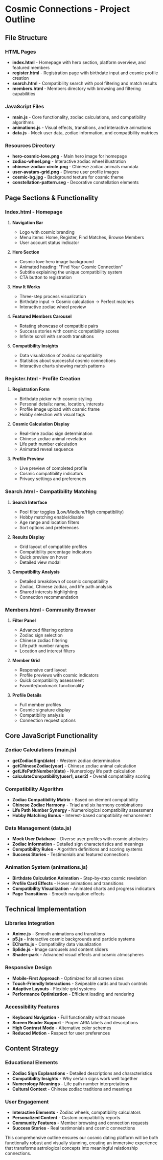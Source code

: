 # Cosmic Connections - Project Outline

## File Structure

### HTML Pages
- **index.html** - Homepage with hero section, platform overview, and featured members
- **register.html** - Registration page with birthdate input and cosmic profile creation
- **search.html** - Compatibility search with pool filtering and match results
- **members.html** - Members directory with browsing and filtering capabilities

### JavaScript Files
- **main.js** - Core functionality, zodiac calculations, and compatibility algorithms
- **animations.js** - Visual effects, transitions, and interactive animations
- **data.js** - Mock user data, zodiac information, and compatibility matrices

### Resources Directory
- **hero-cosmic-love.png** - Main hero image for homepage
- **zodiac-wheel.png** - Interactive zodiac wheel illustration
- **chinese-zodiac-circle.png** - Chinese zodiac animals mandala
- **user-avatars-grid.png** - Diverse user profile images
- **cosmic-bg.jpg** - Background texture for cosmic theme
- **constellation-pattern.svg** - Decorative constellation elements

## Page Sections & Functionality

### Index.html - Homepage
1. **Navigation Bar**
   - Logo with cosmic branding
   - Menu items: Home, Register, Find Matches, Browse Members
   - User account status indicator

2. **Hero Section**
   - Cosmic love hero image background
   - Animated heading: "Find Your Cosmic Connection"
   - Subtitle explaining the unique compatibility system
   - CTA button to registration

3. **How It Works**
   - Three-step process visualization
   - Birthdate input → Cosmic calculation → Perfect matches
   - Interactive zodiac wheel preview

4. **Featured Members Carousel**
   - Rotating showcase of compatible pairs
   - Success stories with cosmic compatibility scores
   - Infinite scroll with smooth transitions

5. **Compatibility Insights**
   - Data visualization of zodiac compatibility
   - Statistics about successful cosmic connections
   - Interactive charts showing match patterns

### Register.html - Profile Creation
1. **Registration Form**
   - Birthdate picker with cosmic styling
   - Personal details: name, location, interests
   - Profile image upload with cosmic frame
   - Hobby selection with visual tags

2. **Cosmic Calculation Display**
   - Real-time zodiac sign determination
   - Chinese zodiac animal revelation
   - Life path number calculation
   - Animated reveal sequence

3. **Profile Preview**
   - Live preview of completed profile
   - Cosmic compatibility indicators
   - Privacy settings and preferences

### Search.html - Compatibility Matching
1. **Search Interface**
   - Pool filter toggles (Low/Medium/High compatibility)
   - Hobby matching enable/disable
   - Age range and location filters
   - Sort options and preferences

2. **Results Display**
   - Grid layout of compatible profiles
   - Compatibility percentage indicators
   - Quick preview on hover
   - Detailed view modal

3. **Compatibility Analysis**
   - Detailed breakdown of cosmic compatibility
   - Zodiac, Chinese zodiac, and life path analysis
   - Shared interests highlighting
   - Connection recommendation

### Members.html - Community Browser
1. **Filter Panel**
   - Advanced filtering options
   - Zodiac sign selection
   - Chinese zodiac filtering
   - Life path number ranges
   - Location and interest filters

2. **Member Grid**
   - Responsive card layout
   - Profile previews with cosmic indicators
   - Quick compatibility assessment
   - Favorite/bookmark functionality

3. **Profile Details**
   - Full member profiles
   - Cosmic signature display
   - Compatibility analysis
   - Connection request options

## Core JavaScript Functionality

### Zodiac Calculations (main.js)
- **getZodiacSign(date)** - Western zodiac determination
- **getChineseZodiac(year)** - Chinese zodiac animal calculation
- **getLifePathNumber(date)** - Numerology life path calculation
- **calculateCompatibility(user1, user2)** - Overall compatibility scoring

### Compatibility Algorithm
- **Zodiac Compatibility Matrix** - Based on element compatibility
- **Chinese Zodiac Harmony** - Triad and six harmony combinations
- **Life Path Number Synergy** - Numerological compatibility assessment
- **Hobby Matching Bonus** - Interest-based compatibility enhancement

### Data Management (data.js)
- **Mock User Database** - Diverse user profiles with cosmic attributes
- **Zodiac Information** - Detailed sign characteristics and meanings
- **Compatibility Rules** - Algorithm definitions and scoring systems
- **Success Stories** - Testimonials and featured connections

### Animation System (animations.js)
- **Birthdate Calculation Animation** - Step-by-step cosmic revelation
- **Profile Card Effects** - Hover animations and transitions
- **Compatibility Visualization** - Animated charts and progress indicators
- **Page Transitions** - Smooth navigation effects

## Technical Implementation

### Libraries Integration
- **Anime.js** - Smooth animations and transitions
- **p5.js** - Interactive cosmic backgrounds and particle systems
- **ECharts.js** - Compatibility data visualization
- **Splide.js** - Image carousels and content sliders
- **Shader-park** - Advanced visual effects and cosmic atmospheres

### Responsive Design
- **Mobile-First Approach** - Optimized for all screen sizes
- **Touch-Friendly Interactions** - Swipeable cards and touch controls
- **Adaptive Layouts** - Flexible grid systems
- **Performance Optimization** - Efficient loading and rendering

### Accessibility Features
- **Keyboard Navigation** - Full functionality without mouse
- **Screen Reader Support** - Proper ARIA labels and descriptions
- **High Contrast Mode** - Alternative color schemes
- **Reduced Motion** - Respect for user preferences

## Content Strategy

### Educational Elements
- **Zodiac Sign Explanations** - Detailed descriptions and characteristics
- **Compatibility Insights** - Why certain signs work well together
- **Numerology Meanings** - Life path number interpretations
- **Cultural Context** - Chinese zodiac traditions and meanings

### User Engagement
- **Interactive Elements** - Zodiac wheels, compatibility calculators
- **Personalized Content** - Custom compatibility reports
- **Community Features** - Member browsing and connection requests
- **Success Stories** - Real testimonials and cosmic connections

This comprehensive outline ensures our cosmic dating platform will be both functionally robust and visually stunning, creating an immersive experience that transforms astrological concepts into meaningful relationship connections.